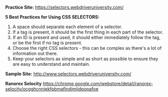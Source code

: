 **Practice Site:**
https://selectors.webdriveruniversity.com/

**5 Best Practices for Using CSS SELECTORS:**
1. A space should separate each element of a selector.
2. If a tag is present, it should be the first thing in each part of the selector.
3. If an ID is present and used, it should either immediately follow the tag, or be the first if no tag is present.
4. Choose the right CSS selectors - this can be complex as there's a lot of information out there.
5. Keep your selectors as simple and as short as possible to ensure they are easy to understand and maintain.
   


**Sample Site:**
http://www.selectors.webdriveruniversity.com/


**Ranorex Selocity**
https://chrome.google.com/webstore/detail/ranorex-selocity/ocgghcnnjekfpbmafindjmijdpopafoe

